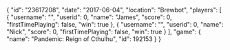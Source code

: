 {
  "id": "23617208",
  "date": "2017-06-04",
  "location": "Brewbot",
  "players": [
    {
      "username": "",
      "userid": 0,
      "name": "James",
      "score": 0,
      "firstTimePlaying": false,
      "win": true
    },
    {
      "username": "",
      "userid": 0,
      "name": "Nick",
      "score": 0,
      "firstTimePlaying": false,
      "win": true
    }
  ],
  "game": {
    "name": "Pandemic: Reign of Cthulhu",
    "id": 192153
  }
}
